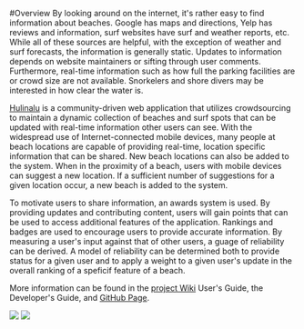 #Overview
By looking around on the internet, it's rather easy to find information about beaches. Google has maps and directions, Yelp has reviews and information, surf websites have surf and weather reports, etc. While all of these sources are helpful, with the exception of weather and surf forecasts, the information is generally static. Updates to information depends on website maintainers or sifting through user comments. Furthermore, real-time information such as how full the parking facilities are or crowd size are not available. Snorkelers and shore divers may be interested in how clear the water is.

[Hulinalu](http://www.hulinalu.com) is a community-driven web application that utilizes crowdsourcing to maintain a dynamic collection of beaches and surf spots that can be updated with real-time information other users can see. With the widespread use of Internet-connected mobile devices, many people at beach locations are capable of providing real-time, location specific information that can be shared. New beach locations can also be added to the system. When in the proximity of a beach, users with mobile devices can suggest a new location. If a sufficient number of suggestions for a given location occur, a new beach is added to the system. 

To motivate users to share information, an awards system is used. By providing updates and contributing content, users will gain points that can be used to access additional features of the application. Rankings and badges are used to encourage users to provide accurate information. By measuring a user's input against that of other users, a guage of reliability can be derived. A model of reliability can be determined both to provide status for a given user and to apply a weight to a given user's update in the overall ranking of a speficif feature of a beach.

More information can be found in the [project Wiki](https://github.com/psoulier/Hulinalu/wiki) User's Guide, the Developer's Guide, and [GitHub Page](http://psoulier.github.io/Hulinalu/). 

![](https://raw.github.com/psoulier/Hulinalu/master/doc/images/main.png)
![](https://raw.github.com/psoulier/Hulinalu/master/doc/images/location.png)
